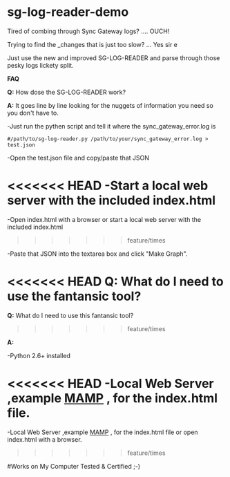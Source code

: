 # sg-log-reader-demo

Tired of combing through Sync Gateway logs? .... OUCH!

Trying to find the _changes that is just too slow?  ... Yes sir e

Just use the new and improved SG-LOG-READER and parse through those pesky logs lickety split.

**FAQ**

**Q:** How dose the SG-LOG-READER work?

**A:** It goes line by line looking for the nuggets of information you need so you don't have to.

-Just run the pythen script and tell it where the sync_gateway_error.log is
```
#/path/to/sg-log-reader.py /path/to/your/sync_gateway_error.log > test.json
```
-Open the test.json file and copy/paste that JSON

<<<<<<< HEAD
-Start a local web server with the included index.html 
=======
-Open index.html with a browser or start a local web server with the included index.html 
>>>>>>> feature/times

-Paste that JSON into the textarea box and click "Make Graph".


<<<<<<< HEAD
**Q:** What do I need to use the fantansic tool?
=======
**Q:** What do I need to use this fantansic tool?
>>>>>>> feature/times

**A:**

-Python 2.6+ installed 

<<<<<<< HEAD
-Local Web Server ,example [MAMP](https://www.mamp.info/en/) , for the index.html file.
=======
-Local Web Server ,example [MAMP](https://www.mamp.info/en/) , for the index.html file or open index.html with a browser.
>>>>>>> feature/times



#Works on My Computer Tested & Certified ;-)

